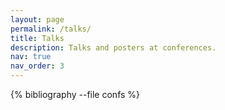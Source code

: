 ```yaml
---
layout: page
permalink: /talks/
title: Talks
description: Talks and posters at conferences.
nav: true
nav_order: 3
---
```


<!-- Liste des talks 
{% include bib_search.liquid %}-->

<div class="publications">
  <!-- Affichage des talks avec le fichier confs.bib -->
  {% bibliography --file confs %}
</div>


